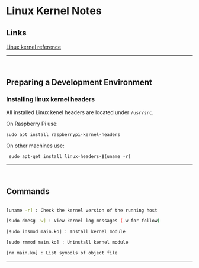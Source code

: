 # Linux Kernel Notes


## Links

[Linux kernel reference](reference/README.md)


---
</br>

## Preparing a Development Environment

### Installing linux kernel headers
All installed Linux kenel headers are located under `/usr/src`.  

On Raspberry Pi use:
```
sudo apt install raspberrypi-kernel-headers
```

On other machines use:
```
 sudo apt-get install linux-headers-$(uname -r)
```

---
</br>


## Commands

``` bash

[uname -r] : Check the kernel version of the running host

[sudo dmesg -w] : View kernel log messages (-w for follow)  

[sudo insmod main.ko] : Install kernel module

[sudo rmmod main.ko] : Uninstall kernel module

[nm main.ko] : List symbols of object file


```

---
</br>

